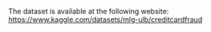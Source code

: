 The dataset is available at the following website:
https://www.kaggle.com/datasets/mlg-ulb/creditcardfraud

